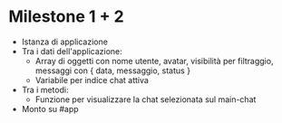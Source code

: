 # Milestone 1 + 2

- Istanza di applicazione
- Tra i dati dell'applicazione:
    - Array di oggetti con nome utente, avatar, visibilità per filtraggio, messaggi con { data, messaggio, status }
    - Variabile per indice chat attiva
- Tra i metodi:
    - Funzione per visualizzare la chat selezionata sul main-chat
- Monto su #app
